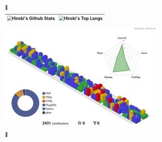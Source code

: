 👋

<table>
  <thead>
    <tr>
      <th align="center">
        <img alt="Hiroki's Github Stats" style="max-width: 100%;" src="https://github-readme-stats-pied-omega-60.vercel.app/api?username=Hiroki-Nakanishi&show_icons=true&include_all_commits=true&theme=buefy&hide_border=true" />
      </th>
      <th align="center">
        <img alt="Hiroki's Top Langs" style="max-width: 100%;" src="https://github-readme-stats-pied-omega-60.vercel.app/api/top-langs/?username=Hiroki-Nakanishi&layout=compact&show_icons=true&include_all_commits=true&theme=buefy&hide_border=true" />
      </th>
    </tr>
  </thead>
</table>
<img alt="Hiroki's Top Langs" style="max-width: 100%;" src="./profile-3d-contrib/profile-gitblock.svg" />


🍅
